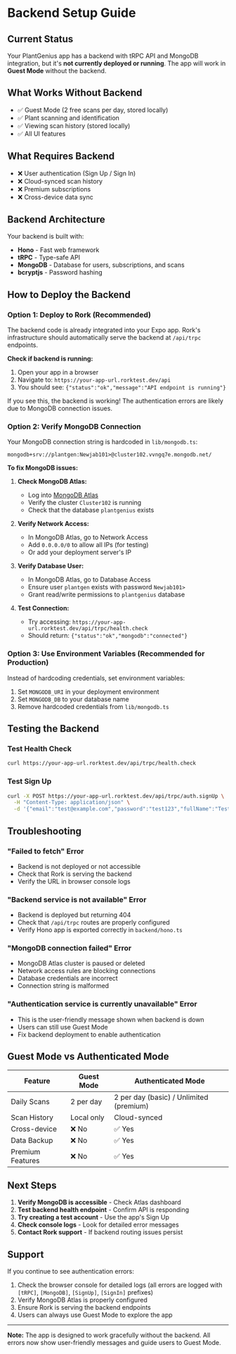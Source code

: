 # Backend Setup Guide

## Current Status

Your PlantGenius app has a backend with tRPC API and MongoDB integration, but it's **not currently deployed or running**. The app will work in **Guest Mode** without the backend.

## What Works Without Backend

- ✅ Guest Mode (2 free scans per day, stored locally)
- ✅ Plant scanning and identification
- ✅ Viewing scan history (stored locally)
- ✅ All UI features

## What Requires Backend

- ❌ User authentication (Sign Up / Sign In)
- ❌ Cloud-synced scan history
- ❌ Premium subscriptions
- ❌ Cross-device data sync

## Backend Architecture

Your backend is built with:
- **Hono** - Fast web framework
- **tRPC** - Type-safe API
- **MongoDB** - Database for users, subscriptions, and scans
- **bcryptjs** - Password hashing

## How to Deploy the Backend

### Option 1: Deploy to Rork (Recommended)

The backend code is already integrated into your Expo app. Rork's infrastructure should automatically serve the backend at `/api/trpc` endpoints.

**Check if backend is running:**
1. Open your app in a browser
2. Navigate to: `https://your-app-url.rorktest.dev/api`
3. You should see: `{"status":"ok","message":"API endpoint is running"}`

If you see this, the backend is working! The authentication errors are likely due to MongoDB connection issues.

### Option 2: Verify MongoDB Connection

Your MongoDB connection string is hardcoded in `lib/mongodb.ts`:
```
mongodb+srv://plantgen:Newjab101>@cluster102.vvngq7e.mongodb.net/
```

**To fix MongoDB issues:**

1. **Check MongoDB Atlas:**
   - Log into [MongoDB Atlas](https://cloud.mongodb.com)
   - Verify the cluster `Cluster102` is running
   - Check that the database `plantgenius` exists

2. **Verify Network Access:**
   - In MongoDB Atlas, go to Network Access
   - Add `0.0.0.0/0` to allow all IPs (for testing)
   - Or add your deployment server's IP

3. **Verify Database User:**
   - In MongoDB Atlas, go to Database Access
   - Ensure user `plantgen` exists with password `Newjab101>`
   - Grant read/write permissions to `plantgenius` database

4. **Test Connection:**
   - Try accessing: `https://your-app-url.rorktest.dev/api/trpc/health.check`
   - Should return: `{"status":"ok","mongodb":"connected"}`

### Option 3: Use Environment Variables (Recommended for Production)

Instead of hardcoding credentials, set environment variables:

1. Set `MONGODB_URI` in your deployment environment
2. Set `MONGODB_DB` to your database name
3. Remove hardcoded credentials from `lib/mongodb.ts`

## Testing the Backend

### Test Health Check
```bash
curl https://your-app-url.rorktest.dev/api/trpc/health.check
```

### Test Sign Up
```bash
curl -X POST https://your-app-url.rorktest.dev/api/trpc/auth.signUp \
  -H "Content-Type: application/json" \
  -d '{"email":"test@example.com","password":"test123","fullName":"Test User"}'
```

## Troubleshooting

### "Failed to fetch" Error
- Backend is not deployed or not accessible
- Check that Rork is serving the backend
- Verify the URL in browser console logs

### "Backend service is not available" Error
- Backend is deployed but returning 404
- Check that `/api/trpc` routes are properly configured
- Verify Hono app is exported correctly in `backend/hono.ts`

### "MongoDB connection failed" Error
- MongoDB Atlas cluster is paused or deleted
- Network access rules are blocking connections
- Database credentials are incorrect
- Connection string is malformed

### "Authentication service is currently unavailable" Error
- This is the user-friendly message shown when backend is down
- Users can still use Guest Mode
- Fix backend deployment to enable authentication

## Guest Mode vs Authenticated Mode

| Feature | Guest Mode | Authenticated Mode |
|---------|-----------|-------------------|
| Daily Scans | 2 per day | 2 per day (basic) / Unlimited (premium) |
| Scan History | Local only | Cloud-synced |
| Cross-device | ❌ No | ✅ Yes |
| Data Backup | ❌ No | ✅ Yes |
| Premium Features | ❌ No | ✅ Yes |

## Next Steps

1. **Verify MongoDB is accessible** - Check Atlas dashboard
2. **Test backend health endpoint** - Confirm API is responding
3. **Try creating a test account** - Use the app's Sign Up
4. **Check console logs** - Look for detailed error messages
5. **Contact Rork support** - If backend routing issues persist

## Support

If you continue to see authentication errors:
1. Check the browser console for detailed logs (all errors are logged with `[tRPC]`, `[MongoDB]`, `[SignUp]`, `[SignIn]` prefixes)
2. Verify MongoDB Atlas is properly configured
3. Ensure Rork is serving the backend endpoints
4. Users can always use Guest Mode to explore the app

---

**Note:** The app is designed to work gracefully without the backend. All errors now show user-friendly messages and guide users to Guest Mode.

